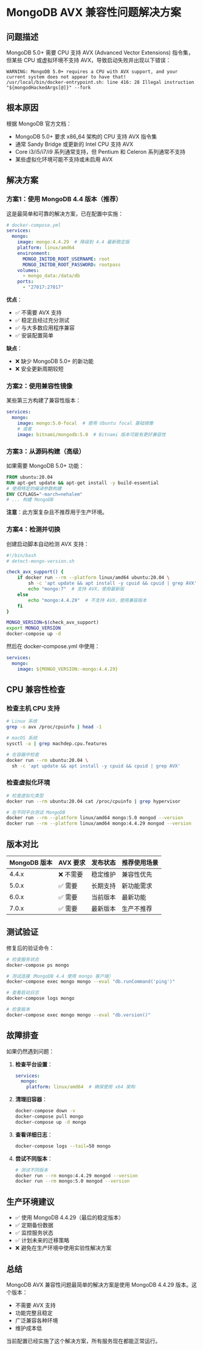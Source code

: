# MongoDB AVX 兼容性问题解决方案

## 问题描述

MongoDB 5.0+ 需要 CPU 支持 AVX (Advanced Vector Extensions) 指令集，但某些 CPU 或虚拟环境不支持 AVX，导致启动失败并出现以下错误：

```
WARNING: MongoDB 5.0+ requires a CPU with AVX support, and your current system does not appear to have that!
/usr/local/bin/docker-entrypoint.sh: line 416: 28 Illegal instruction "${mongodHackedArgs[@]}" --fork
```

## 根本原因

根据 MongoDB 官方文档：
- MongoDB 5.0+ 要求 x86_64 架构的 CPU 支持 AVX 指令集
- 通常 Sandy Bridge 或更新的 Intel CPU 支持 AVX
- Core i3/i5/i7/i9 系列通常支持，但 Pentium 和 Celeron 系列通常不支持
- 某些虚拟化环境可能不支持或未启用 AVX

## 解决方案

### 方案1：使用 MongoDB 4.4 版本（推荐）

这是最简单和可靠的解决方案，已在配置中实施：

```yaml
# docker-compose.yml
services:
  mongo:
    image: mongo:4.4.29  # 降级到 4.4 最新稳定版
    platform: linux/amd64
    environment:
      MONGO_INITDB_ROOT_USERNAME: root
      MONGO_INITDB_ROOT_PASSWORD: rootpass
    volumes:
      - mongo_data:/data/db
    ports:
      - "27017:27017"
```

**优点**：
- ✅ 不需要 AVX 支持
- ✅ 稳定且经过充分测试
- ✅ 与大多数应用程序兼容
- ✅ 安装配置简单

**缺点**：
- ❌ 缺少 MongoDB 5.0+ 的新功能
- ❌ 安全更新周期较短

### 方案2：使用兼容性镜像

某些第三方构建了兼容性版本：

```yaml
services:
  mongo:
    image: mongo:5.0-focal  # 使用 Ubuntu focal 基础镜像
    # 或者
    image: bitnami/mongodb:5.0  # Bitnami 版本可能有更好兼容性
```

### 方案3：从源码构建（高级）

如果需要 MongoDB 5.0+ 功能：

```dockerfile
FROM ubuntu:20.04
RUN apt-get update && apt-get install -y build-essential
# 使用特定的编译参数构建
ENV CCFLAGS="-march=nehalem"
# ... 构建 MongoDB
```

**注意**：此方案复杂且不推荐用于生产环境。

### 方案4：检测并切换

创建启动脚本自动检测 AVX 支持：

```bash
#!/bin/bash
# detect-mongo-version.sh

check_avx_support() {
    if docker run --rm --platform linux/amd64 ubuntu:20.04 \
        sh -c 'apt update && apt install -y cpuid && cpuid | grep AVX' > /dev/null 2>&1; then
        echo "mongo:7"  # 支持 AVX，使用最新版
    else
        echo "mongo:4.4.29"  # 不支持 AVX，使用兼容版本
    fi
}

MONGO_VERSION=$(check_avx_support)
export MONGO_VERSION
docker-compose up -d
```

然后在 docker-compose.yml 中使用：

```yaml
services:
  mongo:
    image: ${MONGO_VERSION:-mongo:4.4.29}
```

## CPU 兼容性检查

### 检查主机 CPU 支持

```bash
# Linux 系统
grep -o avx /proc/cpuinfo | head -1

# macOS 系统
sysctl -a | grep machdep.cpu.features

# 在容器中检查
docker run --rm ubuntu:20.04 \
  sh -c 'apt update && apt install -y cpuid && cpuid | grep AVX'
```

### 检查虚拟化环境

```bash
# 检查虚拟化类型
docker run --rm ubuntu:20.04 cat /proc/cpuinfo | grep hypervisor

# 在不同平台测试 MongoDB
docker run --rm --platform linux/amd64 mongo:5.0 mongod --version
docker run --rm --platform linux/amd64 mongo:4.4.29 mongod --version
```

## 版本对比

| MongoDB 版本 | AVX 要求 | 发布状态 | 推荐使用场景 |
|-------------|---------|----------|------------|
| 4.4.x       | ❌ 不需要 | 稳定维护 | 兼容性优先 |
| 5.0.x       | ✅ 需要   | 长期支持 | 新功能需求 |
| 6.0.x       | ✅ 需要   | 当前版本 | 最新功能   |
| 7.0.x       | ✅ 需要   | 最新版本 | 生产不推荐 |

## 测试验证

修复后的验证命令：

```bash
# 检查服务状态
docker-compose ps mongo

# 测试连接（MongoDB 4.4 使用 mongo 客户端）
docker-compose exec mongo mongo --eval "db.runCommand('ping')"

# 查看启动日志
docker-compose logs mongo

# 检查版本
docker-compose exec mongo mongo --eval "db.version()"
```

## 故障排查

如果仍然遇到问题：

1. **检查平台设置**：
   ```yaml
   services:
     mongo:
       platform: linux/amd64  # 确保使用 x64 架构
   ```

2. **清理旧容器**：
   ```bash
   docker-compose down -v
   docker-compose pull mongo
   docker-compose up -d mongo
   ```

3. **查看详细日志**：
   ```bash
   docker-compose logs --tail=50 mongo
   ```

4. **尝试不同版本**：
   ```bash
   # 测试不同版本
   docker run --rm mongo:4.4.29 mongod --version
   docker run --rm mongo:5.0 mongod --version
   ```

## 生产环境建议

- ✅ 使用 MongoDB 4.4.29（最后的稳定版本）
- ✅ 定期备份数据
- ✅ 监控服务状态
- ✅ 计划未来的迁移策略
- ❌ 避免在生产环境中使用实验性解决方案

## 总结

MongoDB AVX 兼容性问题最简单的解决方案是使用 MongoDB 4.4.29 版本。这个版本：
- 不需要 AVX 支持
- 功能完整且稳定
- 广泛兼容各种环境
- 维护成本低

当前配置已经实施了这个解决方案，所有服务现在都能正常运行。
